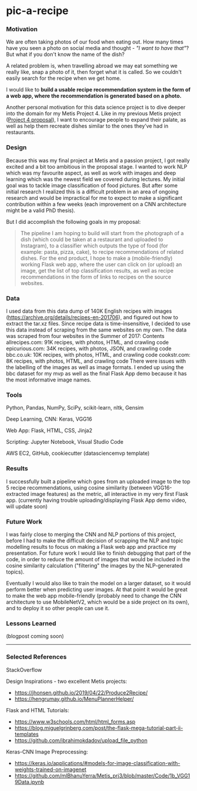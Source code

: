 # pic-a-recipe

### Motivation
We are often taking photos of our food when eating out. How many times have you seen a photo on social media and thought - *"I want to have that"*? But what if you don't know the name of the dish?

A related problem is, when travelling abroad we may eat something we really like, snap a photo of it, then forget what it is called. So we couldn't easily search for the recipe when we get home. 

I would like to **build a usable recipe recommendation system in the form of a web app, where the recommendation is generated based on a photo.**

Another personal motivation for this data science project is to dive deeper into the domain for my Metis Project 4. Like in my previous Metis project ([Project 4 proposal](https://github.com/floraxinru/metisproject04/blob/master/Project4_proposal_v2.pdf)), I want to encourage people to expand their palate, as well as help them recreate dishes similar to the ones they’ve had in restaurants.


### Design
Because this was my final project at Metis and a passion project, I got really excited and a bit too ambitious in the proposal stage. I wanted to work NLP which was my favourite aspect, as well as work with images and deep learning which was the newest field we covered during lectures. My initial goal was to tackle image classification of food pictures. But after some initial research I realized this is a difficult problem in an area of ongoing research and would be impractical for me to expect to make a significant contribution within a few weeks (each improvement on a CNN architecture might be a valid PhD thesis).

But I did accomplish the following goals in my proposal:
> The pipeline I am hoping to build will start from the photograph of a dish (which could be taken at a restaurant and uploaded to Instagram), to a classifier which outputs the type of food (for example: pasta, pizza, cake), to recipe recommendations of related dishes. 
For the end product, I hope to make a (mobile-friendly) working Flask web app, where the user can click on (or upload) an image, get the list of top classification results, as well as recipe recommendations in the form of links to recipes on the source websites.

### Data
I used data from this data dump of 140K English recipes with images (https://archive.org/details/recipes-en-201706), and figured out how to extract the tar.xz files. Since recipe data is time-insensitive, I decided to use this data instead of scraping from the same websites on my own. The data was scraped from four websites in the Summer of 2017:
Contents
    allrecipes.com: 91K recipes, with photos, HTML, and crawling code
    epicurious.com: 34K recipes, with photos, JSON, and crawling code
    bbc.co.uk:      10K recipes, with photos, HTML, and crawling code
    cookstr.com:    8K recipes, with photos, HTML, and crawling code
There were issues with the labelling of the images as well as image formats. I ended up using the bbc dataset for my mvp as well as the final Flask App demo because it has the most informative image names.

### Tools
Python, Pandas, NumPy, SciPy, scikit-learn, nltk, Gensim

Deep Learning, CNN: Keras, VGG16

Web App: Flask, HTML, CSS, Jinja2

Scripting: Jupyter Notebook, Visual Studio Code

AWS EC2, GitHub, cookiecutter (datasciencemvp template)


### Results
I successfully built a pipeline which goes from an uploaded image to the top 5 recipe recommendations, using cosine similarity (between VGG16-extracted image features) as the metric, all interactive in my very first Flask app. 
(currently having trouble uploading/displaying Flask App demo video, will update soon)

### Future Work
I was fairly close to merging the CNN and NLP portions of this project, before I had to make the difficult decision of scrapping the NLP and topic modelling results to focus on making a Flask web app and practice my presentation. For future work I would like to finish debugging that part of the code, in order to reduce the amount of images that would be included in the cosine similarity calculation ("filtering" the images by the NLP-generated topics).

Eventually I would also like to train the model on a larger dataset, so it would perform better when predicting user images. At that point it would be great to make the web app mobile-friendly (probably need to change the CNN architecture to use MobileNetV2, which would be a side project on its own), and to deploy it so other people can use it.

### Lessons Learned
(blogpost coming soon)

------
### Selected References
StackOverflow

Design Inspirations - two excellent Metis projects: 
- https://jhonsen.github.io/2019/04/22/Produce2Recipe/
- https://hengrumay.github.io/MenuPlannerHelper/

Flask and HTML Tutorials:
- https://www.w3schools.com/html/html_forms.asp
- https://blog.miguelgrinberg.com/post/the-flask-mega-tutorial-part-ii-templates
- https://github.com/ibrahimokdadov/upload_file_python

Keras-CNN Image Preprocessing:
- https://keras.io/applications/#models-for-image-classification-with-weights-trained-on-imagenet
- https://github.com/mlBhanuYerra/Metis_prj3/blob/master/Code/1b_VGG19Data.ipynb
